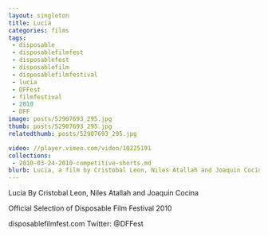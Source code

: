 ```yaml
---
layout: singleton
title: Lucia
categories: films
tags:
 - disposable
 - disposablefilmfest
 - disposablefest
 - disposablefilm
 - disposablefilmfestival
 - lucia
 - DFFest
 - filmfestival
 - 2010
 - DFF
image: posts/52907693_295.jpg
thumb: posts/52907693_295.jpg
relatedthumb: posts/52907693_295.jpg

video: //player.vimeo.com/video/10225191
collections:
 - 2010-03-24-2010-competitive-shorts.md
blurb: Lucia, a film by Cristobal Leon, Niles Atallah and Joaquin Cocina.
---
```


Lucia
By Cristobal Leon, Niles Atallah and Joaquin Cocina

Official Selection of Disposable Film Festival 2010

disposablefilmfest.com
Twitter: @DFFest